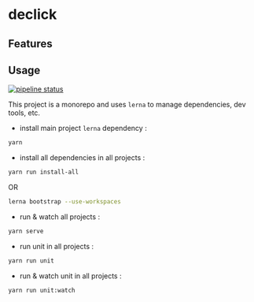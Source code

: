 # declick

## Features

## Usage

[![pipeline status](https://gitlab.com/colombbus/declick/badges/phaser/pipeline.svg)](https://gitlab.com/colombbus/declick/-/commits/phaser)

This project is a monorepo and uses `lerna` to manage dependencies, dev tools, etc.

- install main project `lerna` dependency :

```bash
yarn
```

- install all dependencies in all projects :

```bash
yarn run install-all
```

OR

```bash
lerna bootstrap --use-workspaces
```

- run & watch all projects :

```bash
yarn serve
```

- run unit in all projects :

```bash
yarn run unit
```

- run & watch unit in all projects :

```bash
yarn run unit:watch
```
